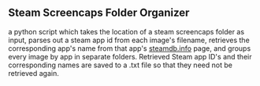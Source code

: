 ## Steam Screencaps Folder Organizer

a python script which takes the location of a steam screencaps folder as input, parses out a steam app id from each
image's filename, retrieves the corresponding app's name from that app's [steamdb.info](http://steamdb.info/) page, and
groups every image by app in separate folders. Retrieved Steam app ID's and their corresponding names are saved to a
.txt file so that they need not be retrieved again.